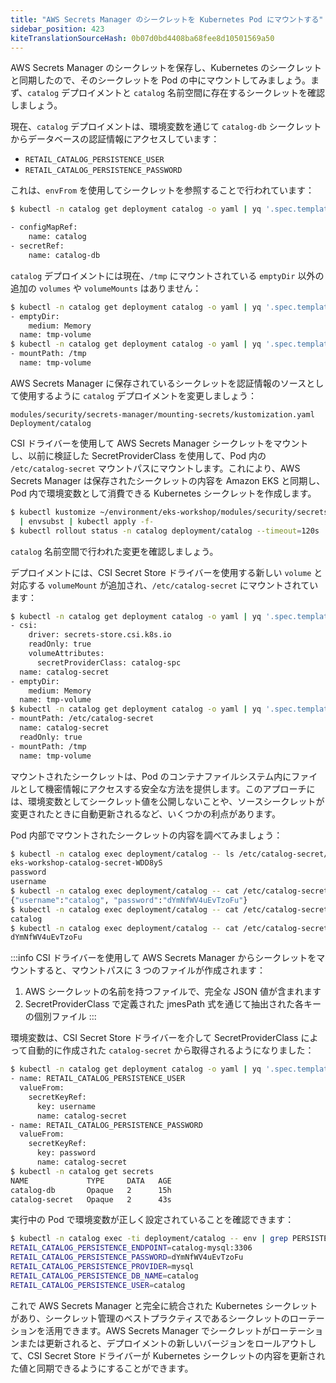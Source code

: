 ```yaml
---
title: "AWS Secrets Manager のシークレットを Kubernetes Pod にマウントする"
sidebar_position: 423
kiteTranslationSourceHash: 0b07d0bd4408ba68fee8d10501569a50
---
```


AWS Secrets Manager のシークレットを保存し、Kubernetes のシークレットと同期したので、そのシークレットを Pod の中にマウントしてみましょう。まず、`catalog` デプロイメントと `catalog` 名前空間に存在するシークレットを確認しましょう。

現在、`catalog` デプロイメントは、環境変数を通じて `catalog-db` シークレットからデータベースの認証情報にアクセスしています：

- `RETAIL_CATALOG_PERSISTENCE_USER`
- `RETAIL_CATALOG_PERSISTENCE_PASSWORD`

これは、`envFrom` を使用してシークレットを参照することで行われています：

```bash
$ kubectl -n catalog get deployment catalog -o yaml | yq '.spec.template.spec.containers[] | .envFrom'

- configMapRef:
    name: catalog
- secretRef:
    name: catalog-db
```

`catalog` デプロイメントには現在、`/tmp` にマウントされている `emptyDir` 以外の追加の `volumes` や `volumeMounts` はありません：

```bash
$ kubectl -n catalog get deployment catalog -o yaml | yq '.spec.template.spec.volumes'
- emptyDir:
    medium: Memory
  name: tmp-volume
$ kubectl -n catalog get deployment catalog -o yaml | yq '.spec.template.spec.containers[] | .volumeMounts'
- mountPath: /tmp
  name: tmp-volume
```

AWS Secrets Manager に保存されているシークレットを認証情報のソースとして使用するように `catalog` デプロイメントを変更しましょう：

```kustomization
modules/security/secrets-manager/mounting-secrets/kustomization.yaml
Deployment/catalog
```

CSI ドライバーを使用して AWS Secrets Manager シークレットをマウントし、以前に検証した SecretProviderClass を使用して、Pod 内の `/etc/catalog-secret` マウントパスにマウントします。これにより、AWS Secrets Manager は保存されたシークレットの内容を Amazon EKS と同期し、Pod 内で環境変数として消費できる Kubernetes シークレットを作成します。

```bash
$ kubectl kustomize ~/environment/eks-workshop/modules/security/secrets-manager/mounting-secrets/ \
  | envsubst | kubectl apply -f-
$ kubectl rollout status -n catalog deployment/catalog --timeout=120s
```

`catalog` 名前空間で行われた変更を確認しましょう。

デプロイメントには、CSI Secret Store ドライバーを使用する新しい `volume` と対応する `volumeMount` が追加され、`/etc/catalog-secret` にマウントされています：

```bash
$ kubectl -n catalog get deployment catalog -o yaml | yq '.spec.template.spec.volumes'
- csi:
    driver: secrets-store.csi.k8s.io
    readOnly: true
    volumeAttributes:
      secretProviderClass: catalog-spc
  name: catalog-secret
- emptyDir:
    medium: Memory
  name: tmp-volume
$ kubectl -n catalog get deployment catalog -o yaml | yq '.spec.template.spec.containers[] | .volumeMounts'
- mountPath: /etc/catalog-secret
  name: catalog-secret
  readOnly: true
- mountPath: /tmp
  name: tmp-volume
```

マウントされたシークレットは、Pod のコンテナファイルシステム内にファイルとして機密情報にアクセスする安全な方法を提供します。このアプローチには、環境変数としてシークレット値を公開しないことや、ソースシークレットが変更されたときに自動更新されるなど、いくつかの利点があります。

Pod 内部でマウントされたシークレットの内容を調べてみましょう：

```bash
$ kubectl -n catalog exec deployment/catalog -- ls /etc/catalog-secret/
eks-workshop-catalog-secret-WDD8yS
password
username
$ kubectl -n catalog exec deployment/catalog -- cat /etc/catalog-secret/${SECRET_NAME}
{"username":"catalog", "password":"dYmNfWV4uEvTzoFu"}
$ kubectl -n catalog exec deployment/catalog -- cat /etc/catalog-secret/username
catalog
$ kubectl -n catalog exec deployment/catalog -- cat /etc/catalog-secret/password
dYmNfWV4uEvTzoFu
```

:::info
CSI ドライバーを使用して AWS Secrets Manager からシークレットをマウントすると、マウントパスに 3 つのファイルが作成されます：

1. AWS シークレットの名前を持つファイルで、完全な JSON 値が含まれます
2. SecretProviderClass で定義された jmesPath 式を通じて抽出された各キーの個別ファイル
:::

環境変数は、CSI Secret Store ドライバーを介して SecretProviderClass によって自動的に作成された `catalog-secret` から取得されるようになりました：

```bash
$ kubectl -n catalog get deployment catalog -o yaml | yq '.spec.template.spec.containers[] | .env'
- name: RETAIL_CATALOG_PERSISTENCE_USER
  valueFrom:
    secretKeyRef:
      key: username
      name: catalog-secret
- name: RETAIL_CATALOG_PERSISTENCE_PASSWORD
  valueFrom:
    secretKeyRef:
      key: password
      name: catalog-secret
$ kubectl -n catalog get secrets
NAME             TYPE     DATA   AGE
catalog-db       Opaque   2      15h
catalog-secret   Opaque   2      43s
```

実行中の Pod で環境変数が正しく設定されていることを確認できます：

```bash
$ kubectl -n catalog exec -ti deployment/catalog -- env | grep PERSISTENCE
RETAIL_CATALOG_PERSISTENCE_ENDPOINT=catalog-mysql:3306
RETAIL_CATALOG_PERSISTENCE_PASSWORD=dYmNfWV4uEvTzoFu
RETAIL_CATALOG_PERSISTENCE_PROVIDER=mysql
RETAIL_CATALOG_PERSISTENCE_DB_NAME=catalog
RETAIL_CATALOG_PERSISTENCE_USER=catalog
```

これで AWS Secrets Manager と完全に統合された Kubernetes シークレットがあり、シークレット管理のベストプラクティスであるシークレットのローテーションを活用できます。AWS Secrets Manager でシークレットがローテーションまたは更新されると、デプロイメントの新しいバージョンをロールアウトして、CSI Secret Store ドライバーが Kubernetes シークレットの内容を更新された値と同期できるようにすることができます。

